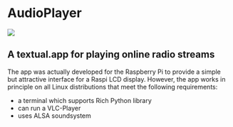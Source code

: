 # AudioPlayer
![](res/audioplayer.png)

## A textual.app for playing online radio streams
The app was actually developed for the Raspberry Pi to provide a simple but attractive interface for a Raspi LCD display.
However, the app works in principle on all Linux distributions that meet the following requirements:

* a terminal which supports Rich Python library
* can run a VLC-Player
* uses ALSA soundsystem
